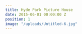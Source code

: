 ```yaml
---
title: Hyde Park Picture House
date: 2015-06-01 00:00:00 Z
position: 1
image: "/uploads/Untitled-6.jpg"
---
```


